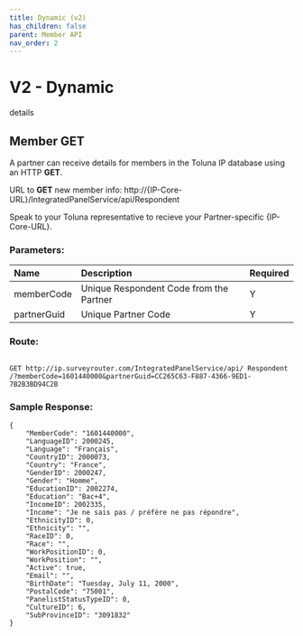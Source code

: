 ```yaml
---
title: Dynamic (v2)
has_children: false
parent: Member API
nav_order: 2
---
```



# V2 - Dynamic

details


## Member GET

A partner can receive details for members in the Toluna IP database using an HTTP **GET**.

URL to **GET** new member info: http://{IP-Core-URL}/IntegratedPanelService/api/Respondent

Speak to your Toluna representative to recieve your Partner-specific {IP-Core-URL}.


### Parameters:
 

| Name        | Description          | Required |
|:-------------|:------------------|:------|
| memberCode           | Unique Respondent Code from the Partner | Y  |
| partnerGuid | Unique Partner Code   | Y  |



### Route:
```http

GET http://ip.surveyrouter.com/IntegratedPanelService/api/ Respondent
/?memberCode=1601440000&partnerGuid=CC265C63-F887-4366-9ED1-7B2B3BD94C2B

````

### Sample Response:
``` 
{
    "MemberCode": "1601440000",
    "LanguageID": 2000245,
    "Language": "Français",
    "CountryID": 2000073,
    "Country": "France",
    "GenderID": 2000247,
    "Gender": "Homme",
    "EducationID": 2002274,
    "Education": "Bac+4",
    "IncomeID": 2002335,
    "Income": "Je ne sais pas / préfère ne pas répondre",
    "EthnicityID": 0,
    "Ethnicity": "",
    "RaceID": 0,
    "Race": "",
    "WorkPositionID": 0,
    "WorkPosition": "",
    "Active": true,
    "Email": "",
    "BirthDate": "Tuesday, July 11, 2000",
    "PostalCode": "75001",
    "PanelistStatusTypeID": 0,
    "CultureID": 6,
    "SubProvinceID": "3091832"
}

```



